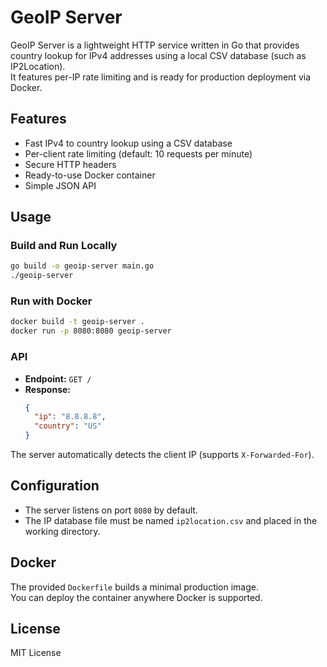 # GeoIP Server

GeoIP Server is a lightweight HTTP service written in Go that provides country lookup for IPv4 addresses using a local CSV database (such as IP2Location).  
It features per-IP rate limiting and is ready for production deployment via Docker.

## Features

- Fast IPv4 to country lookup using a CSV database
- Per-client rate limiting (default: 10 requests per minute)
- Secure HTTP headers
- Ready-to-use Docker container
- Simple JSON API

## Usage

### Build and Run Locally

```sh
go build -o geoip-server main.go
./geoip-server
```

### Run with Docker

```sh
docker build -t geoip-server .
docker run -p 8080:8080 geoip-server
```

### API

- **Endpoint:** `GET /`
- **Response:**
  ```json
  {
    "ip": "8.8.8.8",
    "country": "US"
  }
  ```

The server automatically detects the client IP (supports `X-Forwarded-For`).

## Configuration

- The server listens on port `8080` by default.
- The IP database file must be named `ip2location.csv` and placed in the working directory.

## Docker

The provided `Dockerfile` builds a minimal production image.  
You can deploy the container anywhere Docker is supported.

## License

MIT License